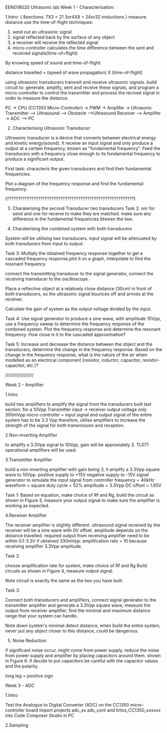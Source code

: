  EENG18020 Ultrasonic lab
Week 1 - Characterisation:

1.Intro:
{
8sections:
7X3 = 21
3or4X8 = 24or32
instuctions
}
measure distance use the time-of-flight techniques:

1. send out an ultrasonic signal
2. signal reflected back by the surface of any object
3. a receiver will receive the reflected signal
4. micro-controller calculates the time difference between the sent and received signals(time-of=flight)

By knowing speed of sound and time-of-flight:

distance travelled = (speed of wave propagation) X (time-of-flight)

using ultrasonic transducers transmit and receive ultrasonic signals.
bulid circuit to: generate, amplify, sent and receive these signals, and program a micro-controller to control the transmitter and process the recived signal in order to measure the distance.

PC -> CPU (CC1350 Micro-Controller) -> PWM -> Amplifer -> Ultrasonic Transmitter --> Ultrasound --> Obstacle -->Ultrasound Receiver --> Amplifer -> ADC --> PC



2. Characterising Ultrasonic Transducer:

Ultrasonic transducer is a device that converts between electrical energy and kinetic energy(sound).
It receive an input signal and only produce a output at a certain frequency, known as "fundamental frequency".
Feed the transducers with a frequency close enough to its fundamental frequency to produce a significant output.

First task:
characteris the given transducers and find their fundamental frequencies.

Plot a diagram of the frequency response and find the fundamental frequency.

(?????????????????????????????????????????????????????????)


3. Charaterising the second Transducer
two transducers
Task 2:
onr for send and one for receive
to make they are matched.
make sure any difference in the fundamental frequencies btween the two.


4. Charaterising the combined system with both transducers

System will be utilising two transducers.
input signal will be attenuated by both transducers from input to output.

Task 3:
Multiply the obtained frequency response together to get a cascaded frequency response,plot it on a graph, interpolate to find the resonant frequency

connect the transmitting transducer to the signal generator, connect the receiving transducer to the oscilloscope.

Place a reflective object at a relatively close distance (30cm) in front of both transducers, so the ultrasonic signal bounces off and arrives at the receiver.

Calculate the gain of system as the output voltage divided by the input.

Task 4: Use signal generator to produce a sine wave, with amplitude 10Vpp, use a frequency sweep to determine the frequency response of the combined system. Plot the
frequency response and determine the resonant frequency. How close is it to the cascaded
approximation?

Task 5: Increase and decrease the distance between the object and the transducers, determine the change in the frequency response. Based on the change in the frequency response,
what is the nature of the air when modelled as an electrical component (resistor, inductor,
capacitor, resistor-capacitor, etc.)?


//////////////////


Week 2 - Amplifier

1.Intro

build two amplifiers to amplify the signal from the transducers built last section.
for a 10Vpp Transmitter input -> receiver output voltage only 300mVpp
micro-controller = input signal and output signal of the entire system has to be 3.3 Vpp
therefore, utilise amplifiers to increase the strength of the signal for both transmission and reception.


2.Non-inverting Amplifier

to amplify a 3.3Vpp signal to 10Vpp, gain will be approxiately 3.
TL071 operational amplifiers will be used.


3.Transmitter Amplifier

build a non-inverting amplifier with gain being 3, it amplify a 3.3Vpp square wave to 10Vpp.
positive supply to +15V
negative supply to -15V
signal generator to simulate the input signal from controller
frequency = 40kHz
waveform = square
duty cycle = 52%
amplitude = 3.3Vpp
DC offset = 1.65V


Task 1: Based on equation, make choice of Rf and Rg, build the circuit as shown in Figure 3, measure your output signal to make sure the amplifier is working as expected.


4.Receiver Amplifier

The receiver amplifier is slightly different. 
ultrasound signal received by the receiver will be a sine wave with 0V offset.
amplitude depends on the distance travelled.
required output from receiving amplifier need to be within 0.1-3.3V
if obtained 330mVpp:
	amplification rate = 10
	because receiving amplifier 3.3Vpp amplitude.

Task 2: 

choose amplification rate for system, make choice of Rf and Rg
Build circuits as shown in Figure 4, measure output signal.

Note circuit is exactly the same as the two you have built.

Task 3:

Connect both transducers and amplifiers, connect signal generator to the transmitter amplifier and generate a 3.3Vpp square wave, measure the output from receiver amplifier, find the minimal and maximum distance range that your system can handle.

Note down system's minimal detect distance, when build the entire system, never put any object closer to this distance, could be dangerous.


5. Noise Reduction

if significant noise occur, might come from power supply.
reduce the noise from power supply and amplifier by placing capacitors around them.
shown in Figure 6.
if decide to put capacitors
be careful with the capacitor values and the polarity.

long leg = positive sign



Week 3 - ADC

1.Intro

Test the Analogue to Digital Converter (ADC) on the CC1350 micro-controller board
import projects adc_ss adc_cont and tirtos_CC1350_xxxxxx into
Code Composer Studio in PC


2.Sampling
